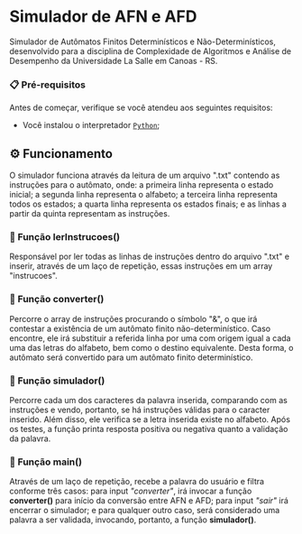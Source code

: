 # Simulador de AFN e AFD

Simulador de Autômatos Finitos Determinísticos e Não-Determinísticos, desenvolvido para a disciplina de Complexidade de Algoritmos e Análise de Desempenho da Universidade La Salle em Canoas - RS.

### 📋 Pré-requisitos

Antes de começar, verifique se você atendeu aos seguintes requisitos:
* Você instalou o interpretador [`Python`](https://www.python.org/);

## ⚙️ Funcionamento

O simulador funciona através da leitura de um arquivo ".txt" contendo as instruções para o autômato, onde: a primeira linha representa o estado inicial; a segunda linha representa o alfabeto; a terceira linha representa todos os estados; a quarta linha representa os estados finais; e as linhas a partir da quinta representam as instruções. 

### 🔩 Função lerInstrucoes()

Responsável por ler todas as linhas de instruções dentro do arquivo ".txt" e inserir, através de um laço de repetição, essas instruções em um array "instrucoes".

### 🔩 Função converter()

Percorre o array de instruções procurando o símbolo "&", o que irá contestar a existência de um autômato finito não-determinístico. Caso encontre, ele irá substituir a referida linha por uma com origem igual a cada uma das letras do alfabeto, bem como o destino equivalente. Desta forma, o autômato será convertido para um autômato finito determinístico.

### 🔩 Função simulador()

Percorre cada um dos caracteres da palavra inserida, comparando com as instruções e vendo, portanto, se há instruções válidas para o caracter inserido. Além disso, ele verifica se a letra inserida existe no alfabeto. Após os testes, a função printa resposta positiva ou negativa quanto a validação da palavra.

### 🔩 Função main()

Através de um laço de repetição, recebe a palavra do usuário e filtra conforme três casos: para input _"converter"_, irá invocar a função **converter()** para início da conversão entre AFN e AFD; para input _"sair"_ irá encerrar o simulador; e para qualquer outro caso, será considerado uma palavra a ser validada, invocando, portanto, a função **simulador()**.
